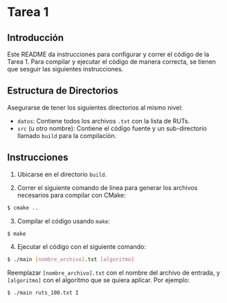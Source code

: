 # Tarea 1

## Introducción
Este README da instrucciones para configurar y correr el código de la Tarea 1. Para compilar y ejecutar el código de manera correcta, se tienen que sesguir las siguientes instrucciones.

## Estructura de Directorios

Asegurarse de tener los siguientes directorios al mismo nivel:

- `datos`: Contiene todos los archivos `.txt` con la lista de RUTs.
- `src` (u otro nombre): Contiene el código fuente y un sub-directorio llamado `build` para la compilación.

## Instrucciones

1. Ubicarse en el directorio `build`.

2. Correr el siguiente comando de linea para generar los archivos necesarios para compilar con CMake:
```bash
$ cmake .. 
```

3. Compilar el código usando `make`:
```bash
$ make
```

4. Ejecutar el código con el siguiente comando:
```bash
$ ./main [nombre_archivo].txt [algoritmo]
```

Reemplazar `[nombre_archivo].txt` con el nombre del archivo de entrada, y `[algoritmo]` con el algoritmo que se quiera aplicar. Por ejemplo:
```bash
$ ./main ruts_100.txt I
```